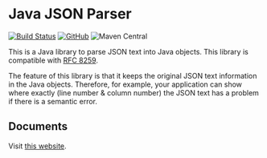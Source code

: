 # Java JSON Parser

[![Build Status](https://travis-ci.org/tnakamot/json-parser.svg?branch=master)](https://travis-ci.org/tnakamot/json-parser)
[![GitHub](https://img.shields.io/github/license/tnakamot/json-parser)](LICENSE)
![Maven Central](https://img.shields.io/maven-central/v/com.github.tnakamot/json-parser)

This is a Java library to parse JSON text into Java objects.
This library is compatible with [RFC 8259](https://tools.ietf.org/html/rfc8259).

The feature of this library is that it keeps the original JSON text information
in the Java objects. Therefore, for example, your application can show where
exactly (line number & column number) the JSON text has a problem if there is 
a semantic error.  

## Documents

Visit [this website](https://tnakamot.github.io/json-parser/).


